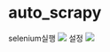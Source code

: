 # auto_scrapy

selenium실행
<img src="https://user-images.githubusercontent.com/69671250/207304805-524137ec-1526-47bc-ae8b-2572115433d2.gif">
설정
<img src="https://user-images.githubusercontent.com/69671250/207304546-4e87d498-95ef-4c10-bd63-43aeccb379e9.gif">
